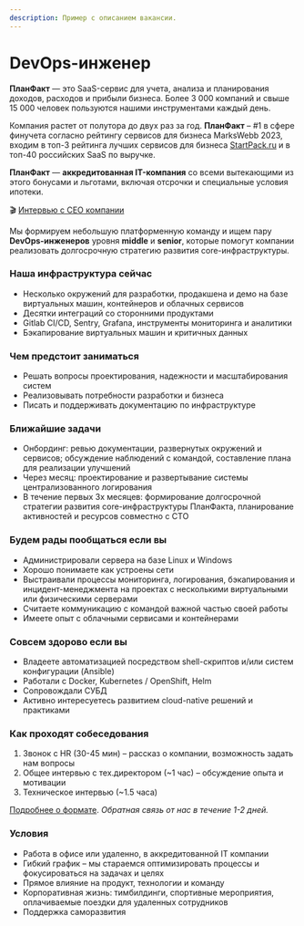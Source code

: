 ```yaml
---
description: Пример с описанием вакансии.
---
```


# DevOps-инженер

**ПланФакт** — это SaaS-сервис для учета, анализа и планирования доходов, расходов и прибыли бизнеса. Более 3 000 компаний и свыше 15 000 человек пользуются нашими инструментами каждый день.

Компания растет от полутора до двух раз за год. **ПланФакт** – #1 в сфере финучета согласно рейтингу сервисов для бизнеса MarksWebb 2023, входим в топ-3 рейтинга лучших сервисов для бизнеса [StartPack.ru](http://startpack.ru/) и в топ-40 российских SaaS по выручке.

**ПланФакт** — **аккредитованная IT-компания** со всеми вытекающими из этого бонусами и льготами, включая отсрочки и специальные условия ипотеки.

🎬 [Интервью с СЕО компании](https://www.youtube.com/watch?v=HE\_UWHOTHHY)

Мы формируем небольшую платформенную команду и ищем пару **DevOps-инженеров** уровня **middle** и **senior**, которые помогут компании реализовать долгосрочную стратегию развития core-инфраструктуры.

### Наша инфраструктура сейчас <a href="#devopsinzhener-nashainfrastrukturaseichas" id="devopsinzhener-nashainfrastrukturaseichas"></a>

* Несколько окружений для разработки, продакшена и демо на базе виртуальных машин, контейнеров и облачных сервисов
* Десятки интеграций со сторонними продуктами
* Gitlab CI/CD, Sentry, Grafana, инструменты мониторинга и аналитики
* Бэкапирование виртуальных машин и критичных данных

### Чем предстоит заниматься <a href="#devopsinzhener-chempredstoitzanimatsya" id="devopsinzhener-chempredstoitzanimatsya"></a>

* Решать вопросы проектирования, надежности и масштабирования систем
* Реализовывать потребности разработки и бизнеса
* Писать и поддерживать документацию по инфраструктуре

### Ближайшие задачи <a href="#devopsinzhener-blizhaishiezadachi" id="devopsinzhener-blizhaishiezadachi"></a>

* Онбординг: ревью документации, развернутых окружений и сервисов; обсуждение наблюдений с командой, составление плана для реализации улучшений
* Через месяц: проектирование и развертывание системы централизованного логирования
* В течение первых 3х месяцев: формирование долгосрочной стратегии развития core-инфраструктуры ПланФакта, планирование активностей и ресурсов совместно с СТО

### Будем рады пообщаться если вы <a href="#devopsinzhener-budemradypoobshatsyaeslivy" id="devopsinzhener-budemradypoobshatsyaeslivy"></a>

* Администрировали сервера на базе Linux и Windows
* Хорошо понимаете как устроены сети
* Выстраивали процессы мониторинга, логирования, бэкапирования и инцидент-менеджмента на проектах с несколькими виртуальными или физическими серверами
* Считаете коммуникацию с командой важной частью своей работы
* Имеете опыт с облачными сервисами и контейнерами

### Совсем здорово если вы <a href="#devopsinzhener-sovsemzdorovoeslivy" id="devopsinzhener-sovsemzdorovoeslivy"></a>

* Владеете автоматизацией посредством shell-скриптов и/или систем конфигурации (Ansible)
* Работали с Docker, Kubernetes / OpenShift, Helm
* Сопровождали СУБД
* Активно интересуетесь развитием cloud-native решений и практиками

### Как проходят собеседования <a href="#devopsinzhener-kakprokhodyatsobesedovaniya" id="devopsinzhener-kakprokhodyatsobesedovaniya"></a>

1. Звонок с HR (30-45 мин) – рассказ о компании, возможность задать нам вопросы
2. Общее интервью с тех.директором (\~1 час) – обсуждение опыта и мотивации
3. Техническое интервью (\~1.5 часа)

[Подробнее о формате](interview.md). _Обратная связь от нас в течение 1-2 дней._

### Условия <a href="#devopsinzhener-usloviya" id="devopsinzhener-usloviya"></a>

* Работа в офисе или удаленно, в аккредитованной IT компании
* Гибкий график – мы стараемся оптимизировать процессы и фокусироваться на задачах и целях
* Прямое влияние на продукт, технологии и команду
* Корпоративная жизнь: тимбилдинги, спортивные мероприятия, оплачиваемые поездки для удаленных сотрудников
* Поддержка саморазвития
